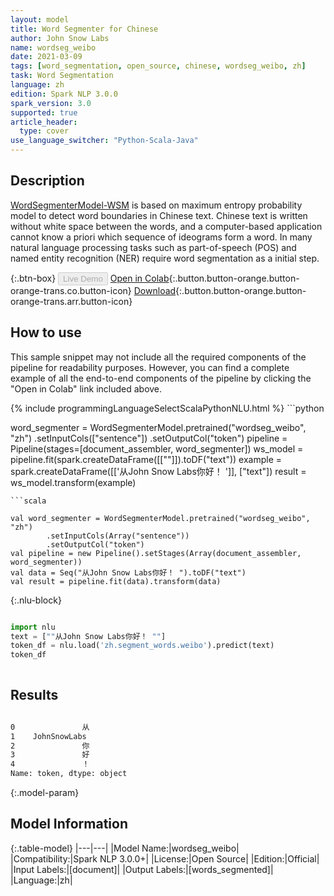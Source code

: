 ```yaml
---
layout: model
title: Word Segmenter for Chinese
author: John Snow Labs
name: wordseg_weibo
date: 2021-03-09
tags: [word_segmentation, open_source, chinese, wordseg_weibo, zh]
task: Word Segmentation
language: zh
edition: Spark NLP 3.0.0
spark_version: 3.0
supported: true
article_header:
  type: cover
use_language_switcher: "Python-Scala-Java"
---
```


## Description

[WordSegmenterModel-WSM](https://en.wikipedia.org/wiki/Text_segmentation) is based on maximum entropy probability model to detect word boundaries in Chinese text.
            Chinese text is written without white space between the words, and a computer-based application cannot know a priori which sequence of ideograms form a word.
            In many natural language processing tasks such as part-of-speech (POS) and named entity recognition (NER) require word segmentation as a initial step.

{:.btn-box}
<button class="button button-orange" disabled>Live Demo</button>
[Open in Colab](https://colab.research.google.com/github/JohnSnowLabs/spark-nlp-workshop/blob/master/jupyter/annotation/chinese/word_segmentation/words_segmenter_demo.ipynb){:.button.button-orange.button-orange-trans.co.button-icon}
[Download](https://s3.amazonaws.com/auxdata.johnsnowlabs.com/public/models/wordseg_weibo_zh_3.0.0_3.0_1615292340879.zip){:.button.button-orange.button-orange-trans.arr.button-icon}

## How to use

This sample snippet may not include all the required components of the pipeline for readability purposes. However, you can find a complete example of all the end-to-end components of the pipeline by clicking the "Open in Colab" link included above.




<div class="tabs-box" markdown="1">
{% include programmingLanguageSelectScalaPythonNLU.html %}
```python

word_segmenter = WordSegmenterModel.pretrained("wordseg_weibo", "zh")        .setInputCols(["sentence"])        .setOutputCol("token")
pipeline = Pipeline(stages=[document_assembler, word_segmenter])
ws_model = pipeline.fit(spark.createDataFrame([[""]]).toDF("text"))
example = spark.createDataFrame([['从John Snow Labs你好！ ']], ["text"])
result = ws_model.transform(example)

```
```scala

val word_segmenter = WordSegmenterModel.pretrained("wordseg_weibo", "zh")
        .setInputCols(Array("sentence"))
        .setOutputCol("token")
val pipeline = new Pipeline().setStages(Array(document_assembler, word_segmenter))
val data = Seq("从John Snow Labs你好！ ").toDF("text")
val result = pipeline.fit(data).transform(data)

```

{:.nlu-block}
```python

import nlu
text = [""从John Snow Labs你好！ ""]
token_df = nlu.load('zh.segment_words.weibo').predict(text)
token_df
    
```
</div>

## Results

```bash

0               从
1    JohnSnowLabs
2               你
3               好
4               ！
Name: token, dtype: object
```

{:.model-param}
## Model Information

{:.table-model}
|---|---|
|Model Name:|wordseg_weibo|
|Compatibility:|Spark NLP 3.0.0+|
|License:|Open Source|
|Edition:|Official|
|Input Labels:|[document]|
|Output Labels:|[words_segmented]|
|Language:|zh|